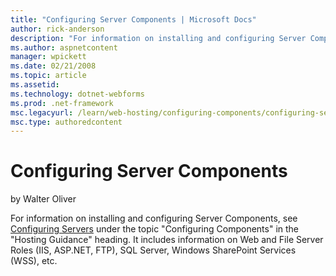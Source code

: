 ```yaml
---
title: "Configuring Server Components | Microsoft Docs"
author: rick-anderson
description: "For information on installing and configuring Server Components, see Configuring Servers under the topic 'Configuring Components' in the 'Hosting Guidance' h..."
ms.author: aspnetcontent
manager: wpickett
ms.date: 02/21/2008
ms.topic: article
ms.assetid: 
ms.technology: dotnet-webforms
ms.prod: .net-framework
msc.legacyurl: /learn/web-hosting/configuring-components/configuring-server-components
msc.type: authoredcontent
---
```

Configuring Server Components
====================
by Walter Oliver

For information on installing and configuring Server Components, see [Configuring Servers](../configuring-servers-in-the-windows-web-platform/index.md) under the topic "Configuring Components" in the "Hosting Guidance" heading. It includes information on Web and File Server Roles (IIS, ASP.NET, FTP), SQL Server, Windows SharePoint Services (WSS), etc.